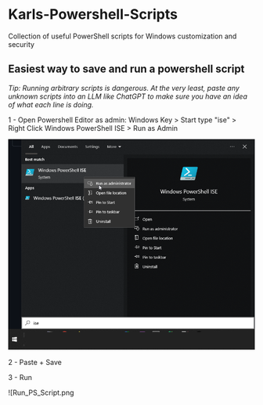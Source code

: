 # Karls-Powershell-Scripts


Collection of useful PowerShell scripts for Windows customization and security


## Easiest way to save and run a powershell script
_Tip: Running arbitrary scripts is dangerous. At the very least, paste any unknown scripts into an LLM like ChatGPT to make sure you have an idea of what each line is doing._


1 - Open Powershell Editor as admin: Windows Key > Start type "ise" > Right Click Windows PowerShell ISE > Run as Admin

![Open_Powershell_Editor_ISE.png](img%2FOpen_Powershell_Editor_ISE.png)

2 - Paste + Save

3 - Run

![Run_PS_Script.png
